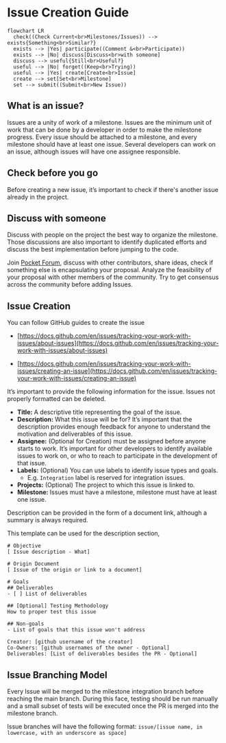 # Issue Creation Guide

```mermaid
flowchart LR
  check((Check Current<br>Milestones/Issues)) --> exists{Something<br>Similar?}
  exists --> |Yes| participate((Comment &<br>Participate))
  exists --> |No| discuss[Discuss<br>with someone]
  discuss --> useful{Still<br>Useful?}
  useful --> |No| forget((Keep<br>Trying))
  useful --> |Yes| create[Create<br>Issue]
  create --> set[Set<br>Milestone]
  set --> submit((Submit<br>New Issue))
```

## What is an issue?

Issues are a unity of work of a milestone. Issues are the minimum unit of work that can be done by a developer in order to make the milestone progress. Every issue should be attached to a milestone, and every milestone should have at least one issue. Several developers can work on an issue, although issues will have one assignee responsible.

## Check before you go

Before creating a new issue, it’s important to check if there's another issue already in the project.

## Discuss with someone

Discuss with people on the project the best way to organize the milestone. Those discussions are also important to identify duplicated efforts and discuss the best implementation before jumping to the code.

Join [Pocket Forum](https://forum.pokt.network/), discuss with other contributors, share ideas, check if something else is encapsulating your proposal. Analyze the feasibility of your proposal with other members of the community. Try to get consensus across the community before adding Issues.

## Issue Creation

You can follow GitHub guides to create the issue

* [https://docs.github.com/en/issues/tracking-your-work-with-issues/about-issues](https://docs.github.com/en/issues/tracking-your-work-with-issues/about-issues)

* [https://docs.github.com/en/issues/tracking-your-work-with-issues/creating-an-issue](https://docs.github.com/en/issues/tracking-your-work-with-issues/creating-an-issue)

It’s important to provide the following information for the issue. Issues not properly formatted can be deleted.

- **Title:** A descriptive title representing the goal of the issue.
- **Description:** What this issue will be for? It’s important that the description provides enough feedback for anyone to understand the motivation and deliverables of this issue.
- **Assignee:** (Optional for Creation) must be assigned before anyone starts to work. It’s important for other developers to identify available issues to work on, or who to reach to participate in the development of that issue.
- **Labels:** (Optional) You can use labels to identify issue types and goals.
    - E.g. `Integration` label is reserved for integration issues.
- **Projects:** (Optional) The project to which this issue is linked to.
- **Milestone:** Issues must have a milestone, milestone must have at least one issue.

Description can be provided in the form of a document link, although a summary is always required.

This template can be used for the description section,

```
# Objective
[ Issue description - What]

# Origin Document
[ Issue of the origin or link to a document]

# Goals
## Deliverables
- [ ] List of deliverables

## [Optional] Testing Methodology
How to proper test this issue

## Non-goals
- List of goals that this issue won't address

Creator: [github username of the creator]
Co-Owners: [github usernames of the owner - Optional]
Deliverables: [List of deliverables besides the PR - Optional]
```

## Issue Branching Model

Every Issue will be merged to the milestone integration branch before reaching the main branch. During this face, testing should be run manually and a small subset of tests will be executed once the PR is merged into the milestone branch.

Issue branches will have the following format: `issue/[issue name, in lowercase, with an underscore as space]`

